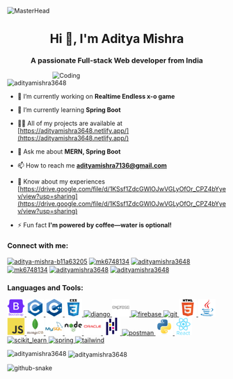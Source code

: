 <img src="https://media0.giphy.com/media/v1.Y2lkPTc5MGI3NjExbm51NWllNnJnN2N4bHZ4MnFqMGFrbmw0cWxrNTViZGpzdzU2N2ZiaiZlcD12MV9pbnRlcm5hbF9naWZfYnlfaWQmY3Q9Zw/f3iwJFOVOwuy7K6FFw/giphy.gif" 
     style="width: 65vw; height: auto; text-align: center;" 
     alt="MasterHead">
<h1 align="center">Hi 👋, I'm Aditya Mishra</h1>
<h3 align="center">A passionate Full-stack Web developer from India</h3>
<img align="right" alt="Coding" width="400" src="https://raw.githubusercontent.com/TheDudeThatCode/TheDudeThatCode/master/Assets/Developer.gif">

<p align="left"> <img src="https://komarev.com/ghpvc/?username=adityamishra3648&label=Profile%20views&color=0e75b6&style=flat" alt="adityamishra3648" /> </p>

- 🔭 I’m currently working on **Realtime Endless x-o game**

- 🌱 I’m currently learning **Spring Boot**

- 👨‍💻 All of my projects are available at [https://adityamishra3648.netlify.app/](https://adityamishra3648.netlify.app/)

- 💬 Ask me about **MERN, Spring Boot**

- 📫 How to reach me **adityamishra7136@gmail.com**

- 📄 Know about my experiences [https://drive.google.com/file/d/1KSsf1ZdcGWlOJwVGLyOfOr_CPZ4bYyev/view?usp=sharing](https://drive.google.com/file/d/1KSsf1ZdcGWlOJwVGLyOfOr_CPZ4bYyev/view?usp=sharing)

- ⚡ Fun fact **I'm powered by coffee—water is optional!**

<h3 align="left">Connect with me:</h3>
<p align="left">
<a href="https://linkedin.com/in/aditya-mishra-b11a63205" target="blank"><img align="center" src="https://raw.githubusercontent.com/rahuldkjain/github-profile-readme-generator/master/src/images/icons/Social/linked-in-alt.svg" alt="aditya-mishra-b11a63205" height="30" width="40" /></a>
<a href="https://www.codechef.com/users/mk6748134" target="blank"><img align="center" src="https://cdn.jsdelivr.net/npm/simple-icons@3.1.0/icons/codechef.svg" alt="mk6748134" height="30" width="40" /></a>
<a href="https://www.hackerrank.com/adityamishra3648" target="blank"><img align="center" src="https://raw.githubusercontent.com/rahuldkjain/github-profile-readme-generator/master/src/images/icons/Social/hackerrank.svg" alt="adityamishra3648" height="30" width="40" /></a>
<a href="https://codeforces.com/profile/mk6748134" target="blank"><img align="center" src="https://raw.githubusercontent.com/rahuldkjain/github-profile-readme-generator/master/src/images/icons/Social/codeforces.svg" alt="mk6748134" height="30" width="40" /></a>
<a href="https://www.leetcode.com/adityamishra3648" target="blank"><img align="center" src="https://raw.githubusercontent.com/rahuldkjain/github-profile-readme-generator/master/src/images/icons/Social/leet-code.svg" alt="adityamishra3648" height="30" width="40" /></a>
<a href="https://auth.geeksforgeeks.org/user/adityamishra3648" target="blank"><img align="center" src="https://raw.githubusercontent.com/rahuldkjain/github-profile-readme-generator/master/src/images/icons/Social/geeks-for-geeks.svg" alt="adityamishra3648" height="30" width="40" /></a>
</p>

<h3 align="left">Languages and Tools:</h3>
<p align="left"> <a href="https://getbootstrap.com" target="_blank" rel="noreferrer"> <img src="https://raw.githubusercontent.com/devicons/devicon/master/icons/bootstrap/bootstrap-plain-wordmark.svg" alt="bootstrap" width="40" height="40"/> </a> <a href="https://www.cprogramming.com/" target="_blank" rel="noreferrer"> <img src="https://raw.githubusercontent.com/devicons/devicon/master/icons/c/c-original.svg" alt="c" width="40" height="40"/> </a> <a href="https://www.w3schools.com/cpp/" target="_blank" rel="noreferrer"> <img src="https://raw.githubusercontent.com/devicons/devicon/master/icons/cplusplus/cplusplus-original.svg" alt="cplusplus" width="40" height="40"/> </a> <a href="https://www.w3schools.com/css/" target="_blank" rel="noreferrer"> <img src="https://raw.githubusercontent.com/devicons/devicon/master/icons/css3/css3-original-wordmark.svg" alt="css3" width="40" height="40"/> </a> <a href="https://www.djangoproject.com/" target="_blank" rel="noreferrer"> <img src="https://cdn.worldvectorlogo.com/logos/django.svg" alt="django" width="40" height="40"/> </a> <a href="https://expressjs.com" target="_blank" rel="noreferrer"> <img src="https://raw.githubusercontent.com/devicons/devicon/master/icons/express/express-original-wordmark.svg" alt="express" width="40" height="40"/> </a> <a href="https://firebase.google.com/" target="_blank" rel="noreferrer"> <img src="https://www.vectorlogo.zone/logos/firebase/firebase-icon.svg" alt="firebase" width="40" height="40"/> </a> <a href="https://git-scm.com/" target="_blank" rel="noreferrer"> <img src="https://www.vectorlogo.zone/logos/git-scm/git-scm-icon.svg" alt="git" width="40" height="40"/> </a> <a href="https://www.w3.org/html/" target="_blank" rel="noreferrer"> <img src="https://raw.githubusercontent.com/devicons/devicon/master/icons/html5/html5-original-wordmark.svg" alt="html5" width="40" height="40"/> </a> <a href="https://www.java.com" target="_blank" rel="noreferrer"> <img src="https://raw.githubusercontent.com/devicons/devicon/master/icons/java/java-original.svg" alt="java" width="40" height="40"/> </a> <a href="https://developer.mozilla.org/en-US/docs/Web/JavaScript" target="_blank" rel="noreferrer"> <img src="https://raw.githubusercontent.com/devicons/devicon/master/icons/javascript/javascript-original.svg" alt="javascript" width="40" height="40"/> </a> <a href="https://www.mongodb.com/" target="_blank" rel="noreferrer"> <img src="https://raw.githubusercontent.com/devicons/devicon/master/icons/mongodb/mongodb-original-wordmark.svg" alt="mongodb" width="40" height="40"/> </a> <a href="https://www.mysql.com/" target="_blank" rel="noreferrer"> <img src="https://raw.githubusercontent.com/devicons/devicon/master/icons/mysql/mysql-original-wordmark.svg" alt="mysql" width="40" height="40"/> </a> <a href="https://nodejs.org" target="_blank" rel="noreferrer"> <img src="https://raw.githubusercontent.com/devicons/devicon/master/icons/nodejs/nodejs-original-wordmark.svg" alt="nodejs" width="40" height="40"/> </a> <a href="https://www.oracle.com/" target="_blank" rel="noreferrer"> <img src="https://raw.githubusercontent.com/devicons/devicon/master/icons/oracle/oracle-original.svg" alt="oracle" width="40" height="40"/> </a> <a href="https://pandas.pydata.org/" target="_blank" rel="noreferrer"> <img src="https://raw.githubusercontent.com/devicons/devicon/2ae2a900d2f041da66e950e4d48052658d850630/icons/pandas/pandas-original.svg" alt="pandas" width="40" height="40"/> </a> <a href="https://postman.com" target="_blank" rel="noreferrer"> <img src="https://www.vectorlogo.zone/logos/getpostman/getpostman-icon.svg" alt="postman" width="40" height="40"/> </a> <a href="https://www.python.org" target="_blank" rel="noreferrer"> <img src="https://raw.githubusercontent.com/devicons/devicon/master/icons/python/python-original.svg" alt="python" width="40" height="40"/> </a> <a href="https://reactjs.org/" target="_blank" rel="noreferrer"> <img src="https://raw.githubusercontent.com/devicons/devicon/master/icons/react/react-original-wordmark.svg" alt="react" width="40" height="40"/> </a> <a href="https://scikit-learn.org/" target="_blank" rel="noreferrer"> <img src="https://upload.wikimedia.org/wikipedia/commons/0/05/Scikit_learn_logo_small.svg" alt="scikit_learn" width="40" height="40"/> </a> <a href="https://spring.io/" target="_blank" rel="noreferrer"> <img src="https://www.vectorlogo.zone/logos/springio/springio-icon.svg" alt="spring" width="40" height="40"/> </a> <a href="https://tailwindcss.com/" target="_blank" rel="noreferrer"> <img src="https://www.vectorlogo.zone/logos/tailwindcss/tailwindcss-icon.svg" alt="tailwind" width="40" height="40"/> </a> </p>

<p><img align="left" src="https://github-readme-stats.vercel.app/api/top-langs?username=adityamishra3648&show_icons=true&locale=en&layout=compact" alt="adityamishra3648" /></p>

<p>&nbsp;<img align="center" src="https://github-readme-stats.vercel.app/api?username=adityamishra3648&show_icons=true&locale=en" alt="adityamishra3648" /></p>


<picture>
  <source media="(prefers-color-scheme: dark)" srcset="https://raw.githubusercontent.com/adityamishra3648/adityamishra3648/output/github-snake-dark.svg" />
  <source media="(prefers-color-scheme: light)" srcset="https://raw.githubusercontent.com/adityamishra3648/adityamishra3648/output/github-snake.svg" />
  <img alt="github-snake" src="https://raw.githubusercontent.com/tobiasmeyhoefer/tobiasmeyhoefer/output/github-snake.svg" />
</picture>
